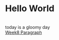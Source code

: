# Hello World
<br/>today is a gloomy day<br/>
[Week8 Paragraph](https://naman-420.github.io/A2K-Studio/week8/)<br/>
